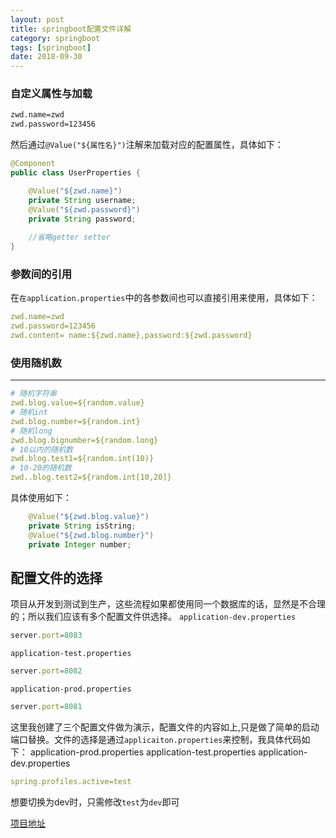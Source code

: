 ```yaml
---
layout: post
title: springboot配置文件详解
category: springboot
tags: [springboot]
date: 2018-09-30
---
```

### 自定义属性与加载

``` xml
zwd.name=zwd
zwd.password=123456
```
然后通过`@Value("${属性名}")`注解来加载对应的配置属性，具体如下：
``` java
@Component
public class UserProperties {

    @Value("${zwd.name}")
    private String username;
    @Value("${zwd.password}")
    private String password;
    
    //省略getter setter
}
```

### 参数间的引用

在`在application.properties`中的各参数间也可以直接引用来使用，具体如下：
``` YAML
zwd.name=zwd
zwd.password=123456
zwd.content= name:${zwd.name},password:${zwd.password}
```

### 使用随机数
--------

``` YAML
# 随机字符串
zwd.blog.value=${random.value}
# 随机int
zwd.blog.number=${random.int}
# 随机long
zwd.blog.bignumber=${random.long}
# 10以内的随机数
zwd.blog.test1=${random.int(10)}
# 10-20的随机数
zwd..blog.test2=${random.int[10,20]}

```
具体使用如下：
``` java
    @Value("${zwd.blog.value}")
    private String isString;
    @Value("${zwd.blog.number}")
    private Integer number;
```
## 配置文件的选择
项目从开发到测试到生产，这些流程如果都使用同一个数据库的话，显然是不合理的；所以我们应该有多个配置文件供选择。
`application-dev.properties`
``` js
server.port=8083
```
`application-test.properties`
``` js
server.port=8082
```
`application-prod.properties`
``` js
server.port=8081
```
这里我创建了三个配置文件做为演示，配置文件的内容如上,只是做了简单的启动端口替换。文件的选择是通过`applicaiton.properties`来控制，我具体代码如下：
application-prod.properties application-test.properties application-dev.properties
``` yml
spring.profiles.active=test
```
想要切换为dev时，只需修改`test`为`dev`即可

[项目地址](https://github.com/despairyoke/spring-boot-examples/tree/master/springboot-property-example)
